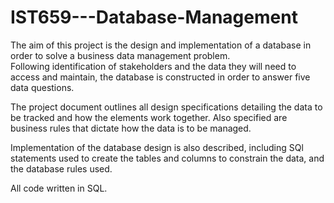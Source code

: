 # IST659---Database-Management

The aim of this project is the design and implementation of a database in order to solve a business data management problem.  
Following identification of stakeholders and the data they will need to access and maintain, the database is constructed
in order to answer five data questions.

The project document outlines all design specifications detailing the data to be tracked and how the elements work together. 
Also specified are business rules that dictate how the data is to be managed.

Implementation of the database design is also described, including SQl statements used to create the tables
and columns to constrain the data, and the database rules used.

All code written in SQL.
